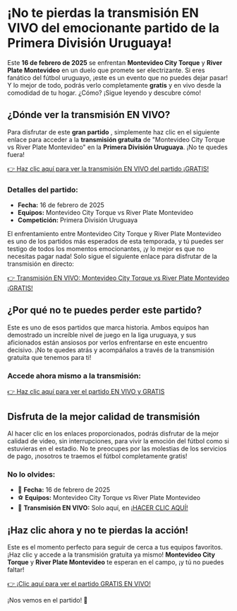 # ¡No te pierdas la transmisión EN VIVO del emocionante partido de la Primera División Uruguaya!

Este **16 de febrero de 2025** se enfrentan **Montevideo City Torque** y **River Plate Montevideo** en un duelo que promete ser electrizante. Si eres fanático del fútbol uruguayo, ¡este es un evento que no puedes dejar pasar! Y lo mejor de todo, podrás verlo completamente **gratis** y en vivo desde la comodidad de tu hogar. ¿Cómo? ¡Sigue leyendo y descubre cómo!

## ¿Dónde ver la transmisión EN VIVO?

Para disfrutar de este **gran partido** , simplemente haz clic en el siguiente enlace para acceder a la **transmisión gratuita** de "Montevideo City Torque vs River Plate Montevideo" en la **Primera División Uruguaya**. ¡No te quedes fuera!

[👉 Haz clic aquí para ver la transmisión EN VIVO del partido ¡GRATIS!](https://tinyurl.com/livestreamfreeo?st=Montevideo+City+Torque+vs+River+Plate+Montevideo&si=gh)

### Detalles del partido:

- **Fecha:** 16 de febrero de 2025
- **Equipos:** Montevideo City Torque vs River Plate Montevideo
- **Competición:** Primera División Uruguaya

El enfrentamiento entre Montevideo City Torque y River Plate Montevideo es uno de los partidos más esperados de esta temporada, y tú puedes ser testigo de todos los momentos emocionantes, ¡y lo mejor es que no necesitas pagar nada! Solo sigue el siguiente enlace para disfrutar de la transmisión en directo:

[👉 Transmisión EN VIVO: Montevideo City Torque vs River Plate Montevideo ¡GRATIS!](https://tinyurl.com/livestreamfreeo?st=Montevideo+City+Torque+vs+River+Plate+Montevideo&si=gh)

## ¿Por qué no te puedes perder este partido?

Este es uno de esos partidos que marca historia. Ambos equipos han demostrado un increíble nivel de juego en la liga uruguaya, y sus aficionados están ansiosos por verlos enfrentarse en este encuentro decisivo. ¡No te quedes atrás y acompáñalos a través de la transmisión gratuita que tenemos para ti!

### Accede ahora mismo a la transmisión:

[👉 Haz clic aquí para ver el partido EN VIVO y GRATIS](https://tinyurl.com/livestreamfreeo?st=Montevideo+City+Torque+vs+River+Plate+Montevideo&si=gh)

## Disfruta de la mejor calidad de transmisión

Al hacer clic en los enlaces proporcionados, podrás disfrutar de la mejor calidad de video, sin interrupciones, para vivir la emoción del fútbol como si estuvieras en el estadio. No te preocupes por las molestias de los servicios de pago, ¡nosotros te traemos el fútbol completamente gratis!

### No lo olvides:

- 📅 **Fecha:** 16 de febrero de 2025
- ⚽ **Equipos:** Montevideo City Torque vs River Plate Montevideo
- 🎥 **Transmisión EN VIVO:** Solo aquí, en [¡HACER CLIC AQUÍ!](https://tinyurl.com/livestreamfreeo?st=Montevideo+City+Torque+vs+River+Plate+Montevideo&si=gh)

## ¡Haz clic ahora y no te pierdas la acción!

Este es el momento perfecto para seguir de cerca a tus equipos favoritos. ¡Haz clic y accede a la transmisión gratuita ya mismo! **Montevideo City Torque** y **River Plate Montevideo** te esperan en el campo, ¡y tú no puedes faltar!

[👉 ¡Clic aquí para ver el partido GRATIS EN VIVO!](https://tinyurl.com/livestreamfreeo?st=Montevideo+City+Torque+vs+River+Plate+Montevideo&si=gh)

¡Nos vemos en el partido! 🎉
